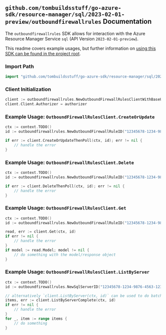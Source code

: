
## `github.com/tombuildsstuff/go-azure-sdk/resource-manager/sql/2023-02-01-preview/outboundfirewallrules` Documentation

The `outboundfirewallrules` SDK allows for interaction with the Azure Resource Manager Service `sql` (API Version `2023-02-01-preview`).

This readme covers example usages, but further information on [using this SDK can be found in the project root](https://github.com/tombuildsstuff/go-azure-sdk/tree/main/docs).

### Import Path

```go
import "github.com/tombuildsstuff/go-azure-sdk/resource-manager/sql/2023-02-01-preview/outboundfirewallrules"
```


### Client Initialization

```go
client := outboundfirewallrules.NewOutboundFirewallRulesClientWithBaseURI("https://management.azure.com")
client.Client.Authorizer = authorizer
```


### Example Usage: `OutboundFirewallRulesClient.CreateOrUpdate`

```go
ctx := context.TODO()
id := outboundfirewallrules.NewOutboundFirewallRuleID("12345678-1234-9876-4563-123456789012", "example-resource-group", "serverValue", "outboundFirewallRuleValue")

if err := client.CreateOrUpdateThenPoll(ctx, id); err != nil {
	// handle the error
}
```


### Example Usage: `OutboundFirewallRulesClient.Delete`

```go
ctx := context.TODO()
id := outboundfirewallrules.NewOutboundFirewallRuleID("12345678-1234-9876-4563-123456789012", "example-resource-group", "serverValue", "outboundFirewallRuleValue")

if err := client.DeleteThenPoll(ctx, id); err != nil {
	// handle the error
}
```


### Example Usage: `OutboundFirewallRulesClient.Get`

```go
ctx := context.TODO()
id := outboundfirewallrules.NewOutboundFirewallRuleID("12345678-1234-9876-4563-123456789012", "example-resource-group", "serverValue", "outboundFirewallRuleValue")

read, err := client.Get(ctx, id)
if err != nil {
	// handle the error
}
if model := read.Model; model != nil {
	// do something with the model/response object
}
```


### Example Usage: `OutboundFirewallRulesClient.ListByServer`

```go
ctx := context.TODO()
id := outboundfirewallrules.NewSqlServerID("12345678-1234-9876-4563-123456789012", "example-resource-group", "serverValue")

// alternatively `client.ListByServer(ctx, id)` can be used to do batched pagination
items, err := client.ListByServerComplete(ctx, id)
if err != nil {
	// handle the error
}
for _, item := range items {
	// do something
}
```
